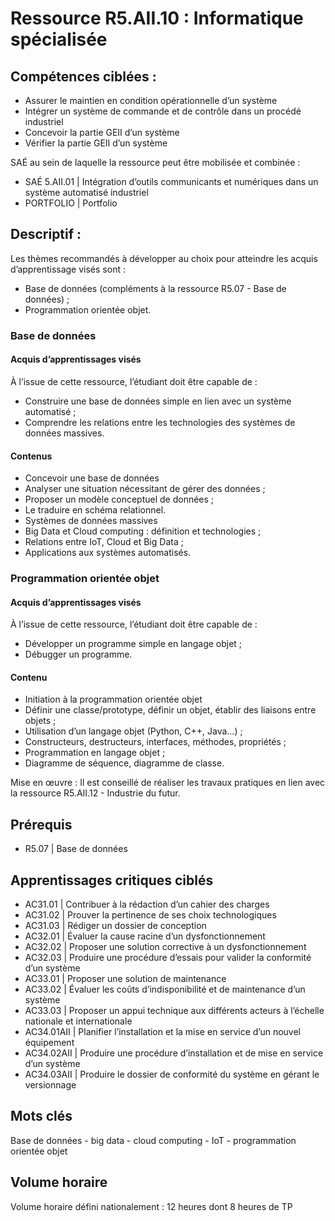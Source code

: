 
# Ressource R5.AII.10 : Informatique spécialisée

## Compétences ciblées :

- Assurer le maintien en condition opérationnelle d’un système
- Intégrer un système de commande et de contrôle dans un procédé industriel
- Concevoir la partie GEII d’un système
- Vérifier la partie GEII d’un système

SAÉ au sein de laquelle la ressource peut être mobilisée et combinée :
- SAÉ 5.AII.01 | Intégration d’outils communicants et numériques dans un système automatisé industriel
- PORTFOLIO | Portfolio

## Descriptif :

Les thèmes recommandés à développer au choix pour atteindre les acquis d’apprentissage visés sont :

- Base de données (compléments à la ressource R5.07 - Base de données) ;
- Programmation orientée objet.

### Base de données

#### Acquis d’apprentissages visés

À l’issue de cette ressource, l’étudiant doit être capable de :

- Construire une base de données simple en lien avec un système automatisé ;
- Comprendre les relations entre les technologies des systèmes de données massives.

#### Contenus

- Concevoir une base de données
- Analyser une situation nécessitant de gérer des données ;
- Proposer un modèle conceptuel de données ;
- Le traduire en schéma relationnel.
- Systèmes de données massives
- Big Data et Cloud computing : définition et technologies ;
- Relations entre IoT, Cloud et Big Data ;
- Applications aux systèmes automatisés.

### Programmation orientée objet

#### Acquis d’apprentissages visés

À l’issue de cette ressource, l’étudiant doit être capable de :

- Développer un programme simple en langage objet ;
- Débugger un programme.

#### Contenu

- Initiation à la programmation orientée objet
- Définir une classe/prototype, définir un objet, établir des liaisons entre objets ;
- Utilisation d’un langage objet (Python, C++, Java...) ;
- Constructeurs, destructeurs, interfaces, méthodes, propriétés ;
- Programmation en langage objet ;
- Diagramme de séquence, diagramme de classe.

Mise en œuvre : Il est conseillé de réaliser les travaux pratiques en lien avec la ressource R5.AII.12 - Industrie du futur.

## Prérequis

- R5.07 | Base de données

## Apprentissages critiques ciblés

- AC31.01 | Contribuer à la rédaction d’un cahier des charges
- AC31.02 | Prouver la pertinence de ses choix technologiques
- AC31.03 | Rédiger un dossier de conception
- AC32.01 | Évaluer la cause racine d’un dysfonctionnement
- AC32.02 | Proposer une solution corrective à un dysfonctionnement
- AC32.03 | Produire une procédure d’essais pour valider la conformité d’un système
- AC33.01 | Proposer une solution de maintenance
- AC33.02 | Évaluer les coûts d’indisponibilité et de maintenance d’un système
- AC33.03 | Proposer un appui technique aux différents acteurs à l’échelle nationale et internationale
- AC34.01AII | Planifier l’installation et la mise en service d’un nouvel équipement
- AC34.02AII | Produire une procédure d’installation et de mise en service d’un système
- AC34.03AII | Produire le dossier de conformité du système en gérant le versionnage

## Mots clés

Base de données - big data - cloud computing - IoT - programmation orientée objet

## Volume horaire

Volume horaire défini nationalement : 12 heures dont 8 heures de TP
